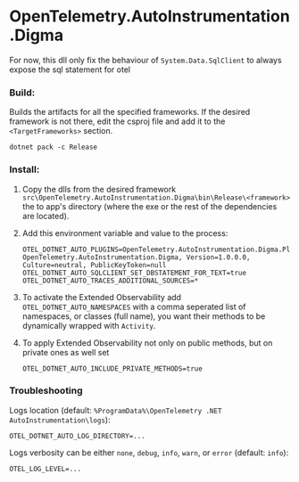 # OpenTelemetry.AutoInstrumentation.Digma
For now, this dll only fix the behaviour of `System.Data.SqlClient` to always expose the sql statement for otel

### Build:
Builds the artifacts for all the specified frameworks. If the desired framework is not there, edit the csproj file and
add it to the `<TargetFrameworks>` section.
```
dotnet pack -c Release
```

### Install:
1. Copy the dlls from the desired framework `src\OpenTelemetry.AutoInstrumentation.Digma\bin\Release\<framework>` the to app's directory (where the exe or the rest of the dependencies are located).
 
2. Add this environment variable and value to the process:
   ```
   OTEL_DOTNET_AUTO_PLUGINS=OpenTelemetry.AutoInstrumentation.Digma.Plugin, OpenTelemetry.AutoInstrumentation.Digma, Version=1.0.0.0, Culture=neutral, PublicKeyToken=null
   OTEL_DOTNET_AUTO_SQLCLIENT_SET_DBSTATEMENT_FOR_TEXT=true
   OTEL_DOTNET_AUTO_TRACES_ADDITIONAL_SOURCES=*
   ```
3. To activate the Extended Observability add `OTEL_DOTNET_AUTO_NAMESPACES` with a comma seperated list of namespaces,
or classes (full name), you want their methods to be dynamically wrapped with `Activity`.
4. To apply Extended Observability not only on public methods, but on private ones as well set
   ```
   OTEL_DOTNET_AUTO_INCLUDE_PRIVATE_METHODS=true
   ```
   
### Troubleshooting
Logs location (default: `%ProgramData%\OpenTelemetry .NET AutoInstrumentation\logs`):
```
OTEL_DOTNET_AUTO_LOG_DIRECTORY=...
```
Logs verbosity can be either `none`, `debug`, `info`, `warn`, or `error` (default: `info`):
```
OTEL_LOG_LEVEL=...
```
